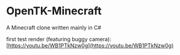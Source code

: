 # OpenTK-Minecraft

A Minecraft clone written mainly in C#


first test render (featuring buggy camera):
[https://youtu.be/WB1PTkNzw0g](https://youtu.be/WB1PTkNzw0g)
